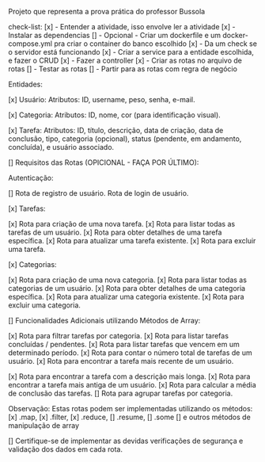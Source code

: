 Projeto que representa a prova prática do professor Bussola

check-list: 
[x] - Entender a atividade, isso envolve ler a atividade 
[x] - Instalar as dependencias 
[] - Opcional - Criar um dockerfile e um docker-compose.yml pra criar o container do banco escolhido 
[x] - Da um check se o servidor está funcionando 
[x] - Criar a service para a entidade escolhida, e fazer o CRUD 
[x] - Fazer a controller
[x] - Criar as rotas no arquivo de rotas 
[] - Testar as rotas 
[] - Partir para as rotas com regra de negócio

Entidades:

[x] Usuário: Atributos: ID, username, peso, senha, e-mail.

[x] Categoria: Atributos: ID, nome, cor (para identificação visual).

[x] Tarefa: Atributos: ID, título, descrição, data de criação, data de conclusão, tipo, categoria (opcional), status (pendente, em andamento, concluída), e usuário associado.

[] Requisitos das Rotas (OPICIONAL - FAÇA POR ÚLTIMO):

Autenticação:

[] Rota de registro de usuário. Rota de login de usuário.

[x] Tarefas:

[x] Rota para criação de uma nova tarefa.
[x] Rota para listar todas as tarefas de um usuário. 
[x] Rota para obter detalhes de uma tarefa específica. 
[x] Rota para atualizar uma tarefa existente. 
[x] Rota para excluir uma tarefa.

[x] Categorias:

[x] Rota para criação de uma nova categoria. 
[x] Rota para listar todas as categorias de um usuário. 
[x] Rota para obter detalhes de uma categoria específica. 
[x] Rota para atualizar uma categoria existente. 
[x] Rota para excluir uma categoria.

[] Funcionalidades Adicionais utilizando Métodos de Array:

[x] Rota para filtrar tarefas por categoria.
[x] Rota para listar tarefas concluídas / pendentes.
[x] Rota para listar tarefas que vencem em um determinado período.
[x] Rota para contar o número total de tarefas de um usuário.
[x] Rota para encontrar a tarefa mais recente de um usuário.

[x] Rota para encontrar a tarefa com a descrição mais longa.
[x] Rota para encontrar a tarefa mais antiga de um usuário.
[x] Rota para calcular a média de conclusão das tarefas.
[] Rota para agrupar tarefas por categoria.

Observação: Estas rotas podem ser implementadas utilizando os métodos: 
[x] .map, 
[x] .filter,
[x] .reduce,
[] .resume, 
[] .some 
[] e outros métodos de manipulação de array 

[] Certifique-se de implementar as devidas verificações de segurança e validação dos dados em cada rota.

